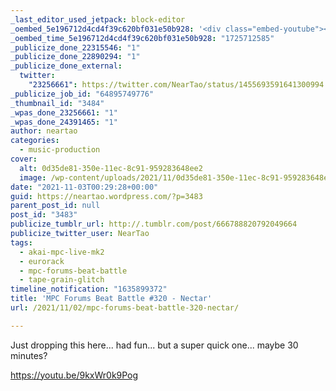 ```yaml
---
_last_editor_used_jetpack: block-editor
_oembed_5e196712d4cd4f39c620bf031e50b928: '<div class="embed-youtube"><iframe title="MPCBB #320 - Nectar" width="750" height="422" src="https://www.youtube.com/embed/9kxWr0k9Pog?feature=oembed" frameborder="0" allow="accelerometer; autoplay; clipboard-write; encrypted-media; gyroscope; picture-in-picture; web-share" referrerpolicy="strict-origin-when-cross-origin" allowfullscreen></iframe></div>'
_oembed_time_5e196712d4cd4f39c620bf031e50b928: "1725712585"
_publicize_done_22315546: "1"
_publicize_done_22890294: "1"
_publicize_done_external:
  twitter:
    "23256661": https://twitter.com/NearTao/status/1455693591641300994
_publicize_job_id: "64895749776"
_thumbnail_id: "3484"
_wpas_done_23256661: "1"
_wpas_done_24391465: "1"
author: neartao
categories:
  - music-production
cover:
  alt: 0d35de81-350e-11ec-8c91-959283648ee2
  image: /wp-content/uploads/2021/11/0d35de81-350e-11ec-8c91-959283648ee2.png
date: "2021-11-03T00:29:28+00:00"
guid: https://neartao.wordpress.com/?p=3483
parent_post_id: null
post_id: "3483"
publicize_tumblr_url: http://.tumblr.com/post/666788820792049664
publicize_twitter_user: NearTao
tags:
  - akai-mpc-live-mk2
  - eurorack
  - mpc-forums-beat-battle
  - tape-grain-glitch
timeline_notification: "1635899372"
title: 'MPC Forums Beat Battle #320 - Nectar'
url: /2021/11/02/mpc-forums-beat-battle-320-nectar/

---
```

Just dropping this here... had fun... but a super quick one... maybe 30 minutes?

https://youtu.be/9kxWr0k9Pog
